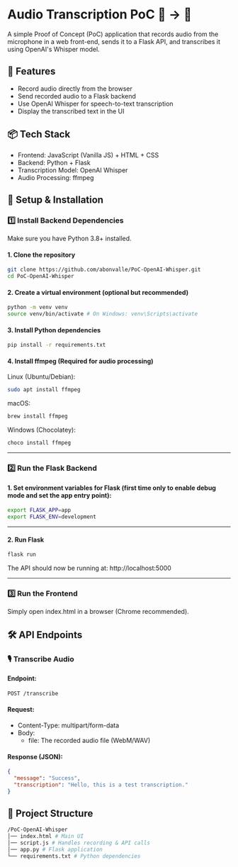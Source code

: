 # Audio Transcription PoC 🎤 → 📝

A simple Proof of Concept (PoC) application that records audio from the microphone in a web front-end, sends it to a Flask API, and transcribes it using OpenAI's Whisper model.

## 📌 Features

- Record audio directly from the browser
- Send recorded audio to a Flask backend
- Use OpenAI Whisper for speech-to-text transcription
- Display the transcribed text in the UI

## 📦 Tech Stack

- Frontend: JavaScript (Vanilla JS) + HTML + CSS
- Backend: Python + Flask
- Transcription Model: OpenAI Whisper
- Audio Processing: ffmpeg

## 🚀 Setup & Installation

### 1️⃣ Install Backend Dependencies

Make sure you have Python 3.8+ installed.

#### 1. Clone the repository

```sh
git clone https://github.com/abonvalle/PoC-OpenAI-Whisper.git
cd PoC-OpenAI-Whisper
```

#### 2. Create a virtual environment (optional but recommended)

```sh
python -m venv venv
source venv/bin/activate # On Windows: venv\Scripts\activate
```

#### 3. Install Python dependencies

```sh
pip install -r requirements.txt
```

#### 4. Install ffmpeg (Required for audio processing)

Linux (Ubuntu/Debian):

```sh
sudo apt install ffmpeg
```

macOS:

```sh
brew install ffmpeg
```

Windows (Chocolatey):

```sh
choco install ffmpeg
```

---

### 2️⃣ Run the Flask Backend

#### 1. Set environment variables for Flask (first time only to enable debug mode and set the app entry point):

```sh
export FLASK_APP=app
export FLASK_ENV=development
```

---

#### 2. Run Flask

```sh
flask run
```

The API should now be running at: http://localhost:5000

---

### 3️⃣ Run the Frontend

Simply open index.html in a browser (Chrome recommended).

## 🛠️ API Endpoints

### 🎙️ Transcribe Audio

#### Endpoint:

```sh
POST /transcribe
```

#### Request:

- Content-Type: multipart/form-data
- Body:
  - file: The recorded audio file (WebM/WAV)

#### Response (JSON):

```json
{
  "message": "Success",
  "transcription": "Hello, this is a test transcription."
}
```

## 📜 Project Structure

```sh
/PoC-OpenAI-Whisper
│── index.html # Main UI
│── script.js # Handles recording & API calls
│── app.py # Flask application
└── requirements.txt # Python dependencies
```
